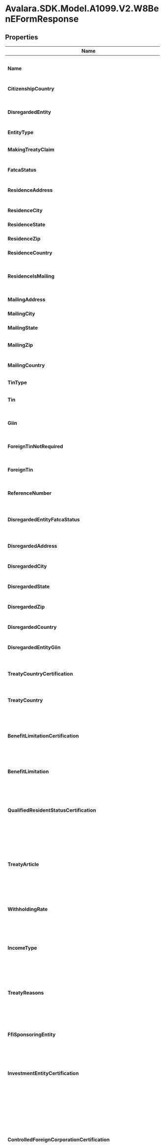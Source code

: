 # Avalara.SDK.Model.A1099.V2.W8BenEFormResponse

## Properties

Name | Type | Description | Notes
------------ | ------------- | ------------- | -------------
**Name** | **string** | The name of the individual or entity associated with the form. | [optional] 
**CitizenshipCountry** | **string** | The country of citizenship. | [optional] 
**DisregardedEntity** | **string** | The name of the disregarded entity receiving the payment (if applicable). | [optional] 
**EntityType** | **string** | The entity type. | [optional] 
**MakingTreatyClaim** | **bool** | Indicates whether the entity is making a treaty claim. | [optional] 
**FatcaStatus** | **string** | The FATCA status. | [optional] 
**ResidenceAddress** | **string** | The residential address of the individual or entity. | [optional] 
**ResidenceCity** | **string** | The city of residence. | [optional] 
**ResidenceState** | **string** | The state of residence. | [optional] 
**ResidenceZip** | **string** | The ZIP code of the residence. | [optional] 
**ResidenceCountry** | **string** | The country of residence. | [optional] 
**ResidenceIsMailing** | **bool** | Indicates whether the residence address is also the mailing address. | [optional] 
**MailingAddress** | **string** | The mailing address. | [optional] 
**MailingCity** | **string** | The city of the mailing address. | [optional] 
**MailingState** | **string** | The state of the mailing address. | [optional] 
**MailingZip** | **string** | The ZIP code of the mailing address. | [optional] 
**MailingCountry** | **string** | The country of the mailing address. | [optional] 
**TinType** | **string** | The type of TIN provided. | [optional] 
**Tin** | **string** | The taxpayer identification number (TIN). | [optional] 
**Giin** | **string** | The global intermediary identification number (GIIN). | [optional] 
**ForeignTinNotRequired** | **bool** | Indicates whether a foreign TIN is not required. | [optional] 
**ForeignTin** | **string** | The foreign taxpayer identification number (TIN). | [optional] 
**ReferenceNumber** | **string** | A reference number for the form. | [optional] 
**DisregardedEntityFatcaStatus** | **string** | The FATCA status of disregarded entity or branch receiving payment. | [optional] 
**DisregardedAddress** | **string** | The address for disregarded entities. | [optional] 
**DisregardedCity** | **string** | The city for disregarded entities. | [optional] 
**DisregardedState** | **string** | The state for disregarded entities. | [optional] 
**DisregardedZip** | **string** | The ZIP code for disregarded entities. | [optional] 
**DisregardedCountry** | **string** | The country for disregarded entities. | [optional] 
**DisregardedEntityGiin** | **string** | The GIIN for disregarded entities. | [optional] 
**TreatyCountryCertification** | **bool** | Certifies the beneficial owner&#39;s country under the U.S. tax treaty. | [optional] 
**TreatyCountry** | **string** | The treaty country of the beneficial owner. | [optional] 
**BenefitLimitationCertification** | **bool** | Certifies that the beneficial owner is eligible for treaty benefits and meets any limitation on benefits requirements. | [optional] 
**BenefitLimitation** | **string** | The benefit limitation for tax treaty claims. | [optional] 
**QualifiedResidentStatusCertification** | **bool** | Certifies that the beneficial owner claims treaty benefits and meets the qualified resident status for specific U.S. source income. | [optional] 
**TreatyArticle** | **string** | Indicates the specific article and paragraph of the tax treaty under which the beneficial owner is claiming benefits. | [optional] 
**WithholdingRate** | **string** | Specifies the reduced withholding rate claimed under the applicable tax treaty. | [optional] 
**IncomeType** | **string** | Specifies the type of income for which the reduced treaty withholding rate is being claimed. | [optional] 
**TreatyReasons** | **string** | The additional conditions in the article the beneficial owner meets to be eligible for the rate of withholding. | [optional] 
**FfiSponsoringEntity** | **string** | The name of the entity that sponsors the foreign financial institution (FFI). | [optional] 
**InvestmentEntityCertification** | **bool** | Certifies that the entity is an investment entity, not a QI, WP, or WT, and has an agreement with a sponsoring entity. | [optional] 
**ControlledForeignCorporationCertification** | **bool** | Certifies that the entity is a controlled foreign corporation sponsored by a U.S. financial institution, not a QI, WP, or WT,  and shares a common electronic account system for full transparency. | [optional] 
**CompliantNonregisteringLocalBankCertification** | **bool** | Certifies that the FFI operates solely as a limited bank or credit union within its country, meets asset thresholds,  and has no foreign operations or affiliations outside its country of organization. | [optional] 
**CompliantFfiLowValueAccountsCertification** | **bool** | Certifies that the FFI is not primarily engaged in investment activities, maintains only low-value accounts,  and has limited total assets within its group. | [optional] 
**SponsoredCloselyHeldEntitySponsoringEntity** | **string** | The name of sponsoring entity for a certified deemed-compliant, closely held investment vehicle. | [optional] 
**SponsoredCloselyHeldInvestmentVehicleCertification** | **bool** | Certifies that the entity is a sponsored investment entity with 20 or fewer individual owners,  and that all compliance obligations are fulfilled by the sponsoring entity. | [optional] 
**CompliantLimitedLifeDebtEntityCertification** | **bool** | Certifies that the entity qualifies as a limited life debt investment entity based on its formation date, issuance terms,  and compliance with regulatory requirements. | [optional] 
**InvestmentEntityNoFinancialAccountsCertification** | **bool** | Certifies that the entity is a financial institution solely because it is an investment entity under regulations  and the entity does not maintain financial accounts. | [optional] 
**OwnerDocumentedFfiCertification** | **bool** | Certifies that the FFI meets all requirements to qualify as an owner-documented FFI, including restrictions on activities,  ownership, and account relationships. | [optional] 
**OwnerDocumentedFfiReportingStatementCertification** | **bool** | Certifies that the FFI will provide a complete owner reporting statement  and required documentation for each relevant owner or debt holder. | [optional] 
**OwnerDocumentedFfiAuditorLetterCertification** | **bool** | Certifies that the FFI will provide an auditor’s letter and required owner reporting documentation  to confirm its status as an owner-documented FFI. | [optional] 
**OwnerDocumentedFfiTrustBeneficiariesCertification** | **bool** | Certifies that the trust has no contingent or unidentified beneficiaries or designated classes of beneficiaries. | [optional] 
**RestrictedDistributorCertification** | **bool** | Certifies that the entity qualifies as a restricted distributor based on its operations, customer base, regulatory compliance,  and financial and geographic limitations. | [optional] 
**RestrictedDistributorAgreementCertification** | **bool** | Certifies that the entity is, and has been, bound by distribution agreements prohibiting sales of fund interests to  specified U.S. persons and certain non-U.S. entities. | [optional] 
**RestrictedDistributorPreexistingSalesComplianceCertification** | **bool** | Certifies that the entity complies with distribution restrictions for U.S.-linked investors  and has addressed any preexisting sales in accordance with FATCA regulations. | [optional] 
**NonreportingIgaFfiCertification** | **bool** | Certifies that the entity meets the requirements to be considered a nonreporting financial institution to an applicable IGA. | [optional] 
**IgaCountry** | **string** | The country for the applicable IGA with the United States. | [optional] 
**IgaModel** | **string** | The applicable IGA model. | [optional] 
**IgaLegalStatusTreatment** | **string** | Specifies how the applicable IGA is treated under the IGA provisions or Treasury regulations. | [optional] 
**IgaFfiTrusteeOrSponsor** | **string** | The trustee or sponsor name for the nonreporting IGA FFI. | [optional] 
**IgaFfiTrusteeIsForeign** | **bool?** | Indicates whether the trustee for the nonreporting IGA FFI is foreign. | [optional] 
**NonCommercialFinancialActivityCertification** | **bool** | Certifies that the entity is the beneficial owner and is not engaged in commercial financial activities related  to the specified payments, accounts or obligations for which this form is submitted. | [optional] 
**InternationOrganizationCertification** | **bool** | Certifies that the entity is an international organization described in section 7701(a)(18). | [optional] 
**IntergovernmentalOrganizationCertification** | **bool** | Certifies that the entity is an intergovernmental or supranational organization primarily comprised of foreign governments,  is the beneficial owner, and is not engaged in commercial financial activities. | [optional] 
**TreatyQualifiedPensionFundCertification** | **bool** | Certifies that the entity is a pension or retirement fund established in a treaty country  and is entitled to treaty benefits on U.S. source income. | [optional] 
**QualifiedRetirementFundCertification** | **bool** | Certifies that the entity is a government-regulated retirement fund meeting specific requirements for contributions, tax exemption,  beneficiary limits, and distribution restrictions. | [optional] 
**NarrowParticipationRetirementFundCertification** | **bool** | Certifies that the entity is a government-regulated retirement fund with fewer than 50 participants, limited foreign ownership,  and employer sponsorship that is not from investment entities or passive NFFEs. | [optional] 
**Section401AEquivalentPensionPlanCertification** | **bool** | Certifies that the entity is formed under a pension plan meeting section 401(a) requirements, except for being U.S.-trust funded. | [optional] 
**InvestmentEntityForRetirementFundsCertification** | **bool** | Certifies that the entity is established solely to earn income for the benefit of qualifying retirement funds  or accounts under applicable FATCA regulations or IGAs. | [optional] 
**ExemptBeneficialOwnerSponsoredRetirementFundCertification** | **bool** | Certifies that the entity is established and sponsored by a qualifying exempt beneficial owner to provide retirement, disability,  or death benefits to individuals based on services performed for the sponsor. | [optional] 
**ExemptBeneficialOwnerOwnedInvestmentEntityCertification** | **bool** | Certifies that the entity is an investment entity wholly owned by exempt beneficial owners and has provided complete ownership  and documentation details as required under FATCA regulations. | [optional] 
**TerritoryFinancialInstitutionCertification** | **bool** | Certifies that the entity is a financial institution (other than an investment entity) that is incorporated  or organized under the laws of a possession of the United States. | [optional] 
**ExceptedNonfinancialGroupEntityCertification** | **bool** | Certifies that the entity is a holding company, treasury center, or captive finance company operating within a nonfinancial group  and not functioning as an investment or financial institution. | [optional] 
**ExceptedNonfinancialStartUpCertification** | **bool** | Certifies that the entity is a recently formed startup NFFE investing in a non-financial business  and is not operating as or presenting itself as an investment fund. | [optional] 
**StartupFormationOrResolutionDate** | **DateTime?** | The date the start-up company was formed on (or, in case of new line of business, the date of board resolution approving the  new line of business). | [optional] 
**ExceptedNonfinancialEntityInLiquidationOrBankruptcyCertification** | **bool** | Certifies that the entity is in liquidation, reorganization, or bankruptcy and intends to operate as a nonfinancial entity,  with supporting documentation available if the process exceeds three years. | [optional] 
**NonfinancialEntityFilingDate** | **DateTime?** | The filed date for a plan of reorganization, liquidation or bankruptcy. | [optional] 
**Section501COrganizationCertification** | **bool** | Certifies that the entity is a section 501(c) organization based on a valid IRS determination letter  or a legal opinion from U.S. counsel. | [optional] 
**DeterminationLetterDate** | **DateTime?** | The date of the IRS determination letter confirming the entity’s section 501(c) status. | [optional] 
**NonprofitOrganizationCertification** | **bool** | Certifies that the entity is a nonprofit organization established for charitable or similar purposes, exempt from income tax,  and restricted in the use and distribution of its assets under applicable law. | [optional] 
**PubliclyTradedNffeCertification** | **bool** | Certifies that the entity is a foreign corporation that is not a financial institution  and whose stock is regularly traded on an established securities market. | [optional] 
**PubliclyTradedNffeSecuritiesMarket** | **string** | The name of the securities market where the corporation&#39;s stock is regularly traded. | [optional] 
**NffeAffiliateOfPubliclyTradedEntityCertification** | **bool** | Certifies that the entity is a foreign corporation that is not a financial institution  and is affiliated with a publicly traded entity within the same expanded affiliated group. | [optional] 
**PubliclyTradedEntity** | **string** | The name of the affiliated entity whose stock is regularly traded on an established securities market. | [optional] 
**NffeAffiliateOfPubliclyTradedEntitySecuritiesMarket** | **string** | The name of the established securities market where the affiliated entity&#39;s stock is traded. | [optional] 
**ExceptedTerritoryNffeCertification** | **bool** | Certifies that the entity is organized in a U.S. possession, is not engaged in financial activities,  and is entirely owned by bona fide residents of that possession. | [optional] 
**ActiveNffeCertification** | **bool** | Certifies that the entity is a foreign non-financial institution with less than 50% passive income  and less than 50% of its assets producing or held to produce passive income. | [optional] 
**PassiveNffeCertification** | **bool** | Certifies that the entity is a foreign non-financial entity that does not qualify for any other NFFE category  and is not a financial institution. | [optional] 
**PassiveNffeNoSubstantialUsOwnersCertification** | **bool** | Certifies that the passive NFFE has no substantial U.S. owners or controlling U.S. persons. | [optional] 
**PassiveNffeSubstantialUsOwnersProvidedCertification** | **bool** | Certifies that the passive NFFE has provided the name, address, and TIN of each substantial U.S. owner or controlling U.S. person. | [optional] 
**ExceptedInterAffiliateFfiCertification** | **bool** | Certifies that the entity is an inter-affiliate FFI meeting all conditions for exemption,  including limited account activity and payment interactions within its expanded affiliated group. | [optional] 
**SponsoredDirectReportingNffeCertification** | **bool** | Certifies that the entity is a sponsored direct reporting NFFE. | [optional] 
**DirectReportingNffeSponsoringEntity** | **string** | The name of the entity that sponsors the direct reporting NFFE. | [optional] 
**SubstantialUsOwners** | [**List&lt;SubstantialUsOwnerResponse&gt;**](SubstantialUsOwnerResponse.md) | The list of substantial U.S. owners of passive NFFE. | [optional] 
**SignerName** | **string** | The name of the signer. | [optional] 
**CapacityToSignCertification** | **bool** | Certifies signer has the capacity to sign for the beneficial owner. | [optional] 
**Id** | **string** | The unique identifier for the form. | [optional] 
**Type** | **string** | The form type. | [optional] 
**EntryStatus** | **string** | The form status. | [optional] 
**EntryStatusDate** | **DateTime?** | The timestamp for the latest status update. | [optional] 
**ReferenceId** | **string** | A reference identifier for the form. | [optional] 
**CompanyId** | **string** | The ID of the associated company. | [optional] 
**DisplayName** | **string** | The display name associated with the form. | [optional] 
**Email** | **string** | The email address of the individual associated with the form. | [optional] 
**Archived** | **bool** | Indicates whether the form is archived. | [optional] 
**Signature** | **string** | The signature of the form. | [optional] 
**SignedDate** | **DateTime?** | The date the form was signed. | [optional] 
**EDeliveryConsentedAt** | **DateTime?** | The date when e-delivery was consented. | [optional] 
**CreatedAt** | **DateTime** | The creation date of the form. | [optional] 
**UpdatedAt** | **DateTime** | The last updated date of the form. | [optional] 

[[Back to Model list]](../../../README.md#documentation-for-models) [[Back to API list]](../../../README.md#documentation-for-api-endpoints) [[Back to README]](../../../README.md)

